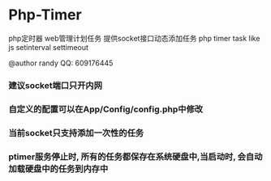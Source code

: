 # Php-Timer
php定时器 web管理计划任务 提供socket接口动态添加任务 php timer task like js  setinterval settimeout

@author randy QQ: 609176445

### 建议socket端口只开内网

### 自定义的配置可以在App/Config/config.php中修改

### 当前socket只支持添加一次性的任务

### ptimer服务停止时, 所有的任务都保存在系统硬盘中,当启动时, 会自动加载硬盘中的任务到内存中
